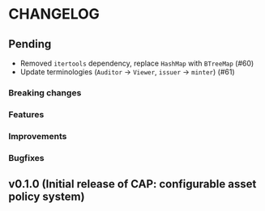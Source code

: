 # CHANGELOG

## Pending

- Removed `itertools` dependency, replace `HashMap` with `BTreeMap` (#60)
- Update terminologies (`Auditor` -> `Viewer`, `issuer` -> `minter`) (#61)

### Breaking changes

### Features

### Improvements

### Bugfixes

## v0.1.0 (Initial release of CAP: configurable asset policy system)
